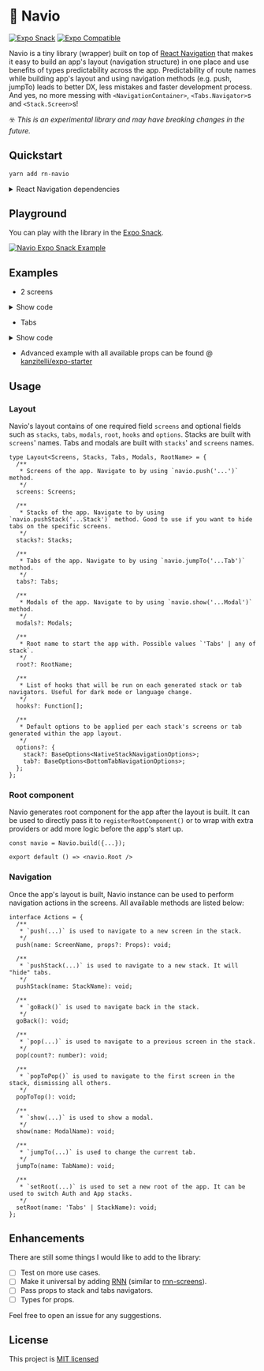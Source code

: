 # 🧭 Navio

[![Expo Snack](https://img.shields.io/badge/𝝠%20Expo-Snack-blue)](https://snack.expo.dev/@kanzitelli/rn-navio-snack)
[![Expo Compatible](https://img.shields.io/badge/𝝠%20Expo-Compatible-brightgreen)](https://snack.expo.dev/@kanzitelli/rn-navio-snack)

Navio is a tiny library (wrapper) built on top of [React Navigation](https://github.com/react-navigation/react-navigation) that makes it easy to build an app's layout (navigation structure) in one place and use benefits of types predictability across the app. Predictability of route names while building app's layout and using navigation methods (e.g. push, jumpTo) leads to better DX, less mistakes and faster development process. And yes, no more messing with `<NavigationContainer>`, `<Tabs.Navigator>`s and `<Stack.Screen>`s!

☣️ <i>This is an experimental library and may have breaking changes in the future.</i>

## Quickstart

```bash
yarn add rn-navio
```

<details>
<summary>React Navigation dependencies</summary>

As Navio is built on top of [React Navigation](https://github.com/react-navigation/react-navigation), you will need to have the following libraries installed:

```bash
yarn add @react-navigation/native @react-navigation/native-stack @react-navigation/bottom-tabs
```

For more information, please check the [installation steps](https://reactnavigation.org/docs/getting-started/#installation).

</details>

## Playground

You can play with the library in the [Expo Snack](https://snack.expo.dev/@kanzitelli/rn-navio-snack).

[![Navio Expo Snack Example](https://user-images.githubusercontent.com/4402166/193429279-f324592c-0682-420f-8608-d8e9756f1fc6.png)](https://snack.expo.dev/@kanzitelli/rn-navio-snack)

## Examples

- 2 screens

<details>
<summary>Show code</summary>

```tsx
import {Navio} from 'rn-navio';

const navio = Navio.build({
  screens: {
    Home: () => (
      <>
        <Text>Home</Text>
        <Button title="Push" onPress={() => navio.push('Example')} />
      </>
    ),
    Example: () => (
      <>
        <Text>Example</Text>
        <Button title="Go back" onPress={() => navio.goBack()} />
      </>
    ),
  },
});

export default () => <navio.Root />;
```

</details>

- Tabs

<details>
<summary>Show code</summary>

```tsx
import {Navio} from 'rn-navio';

const navioTabs = Navio.build({
  screens: {
    Home: () => (
      <>
        <Text>Home</Text>
        <Button title="Push" onPress={() => navio.push('Example')} />
        <Button title="Push stack" onPress={() => navio.pushStack('HomeStack')} />
        <Button title="Set Root - Stack" onPress={() => navio.setRoot('HomeStack')} />
        <Button title="Set Root - Tabs" onPress={() => navio.setRoot('Tabs')} />
      </>
    ),
    Example: () => (
      <>
        <Text>Example</Text>
        <Button title="Go back" onPress={() => navio.goBack()} />
      </>
    ),
    Settings: {
      component: () => (
        <>
          <Text>Settings</Text>
          <Button title="Jump to tab" onPress={() => navio.jumpTo('HomeTab')} />
        </>
      ),
      options: () => ({
        headerTitleStyle: {color: 'red'},
      }),
    },
  },
  stacks: {
    HomeStack: ['Home', 'Example'],
  },
  tabs: {
    HomeTab: {
      stack: 'HomeStack',
      options: () => ({
        title: 'Home',
      }),
    },
    SettingsTab: {
      stack: ['Settings'],
      options: {
        title: 'Settings',
      },
    },
  },
  options: {
    tab: {
      // default tab's options
      headerShown: false,
    },
  },
});

export default () => <navio.Root />;
```

</details>

- Advanced example with all available props can be found @ [kanzitelli/expo-starter](https://github.com/kanzitelli/expo-starter/blob/navio/src/screens/index.tsx)

## Usage

### Layout

Navio's layout contains of one required field `screens` and optional fields such as `stacks`, `tabs`, `modals`, `root`, `hooks` and `options`. Stacks are built with `screens`' names. Tabs and modals are built with `stacks`' and `screens` names.

```tsx
type Layout<Screens, Stacks, Tabs, Modals, RootName> = {
  /**
   * Screens of the app. Navigate to by using `navio.push('...')` method.
   */
  screens: Screens;

  /**
   * Stacks of the app. Navigate to by using `navio.pushStack('...Stack')` method. Good to use if you want to hide tabs on the specific screens.
   */
  stacks?: Stacks;

  /**
   * Tabs of the app. Navigate to by using `navio.jumpTo('...Tab')` method.
   */
  tabs?: Tabs;

  /**
   * Modals of the app. Navigate to by using `navio.show('...Modal')` method.
   */
  modals?: Modals;

  /**
   * Root name to start the app with. Possible values `'Tabs' | any of stack`.
   */
  root?: RootName;

  /**
   * List of hooks that will be run on each generated stack or tab navigators. Useful for dark mode or language change.
   */
  hooks?: Function[];

  /**
   * Default options to be applied per each stack's screens or tab generated within the app layout.
   */
  options?: {
    stack?: BaseOptions<NativeStackNavigationOptions>;
    tab?: BaseOptions<BottomTabNavigationOptions>;
  };
};
```

### Root component

Navio generates root component for the app after the layout is built. It can be used to directly pass it to `registerRootComponent()` or to wrap with extra providers or add more logic before the app's start up.

```tsx
const navio = Navio.build({...});

export default () => <navio.Root />
```

### Navigation

Once the app's layout is built, Navio instance can be used to perform navigation actions in the screens. All available methods are listed below:

```tsx
interface Actions = {
  /**
   * `push(...)` is used to navigate to a new screen in the stack.
   */
  push(name: ScreenName, props?: Props): void;

  /**
   * `pushStack(...)` is used to navigate to a new stack. It will "hide" tabs.
   */
  pushStack(name: StackName): void;

  /**
   * `goBack()` is used to navigate back in the stack.
   */
  goBack(): void;

  /**
   * `pop(...)` is used to navigate to a previous screen in the stack.
   */
  pop(count?: number): void;

  /**
   * `popToPop()` is used to navigate to the first screen in the stack, dismissing all others.
   */
  popToTop(): void;

  /**
   * `show(...)` is used to show a modal.
   */
  show(name: ModalName): void;

  /**
   * `jumpTo(...)` is used to change the current tab.
   */
  jumpTo(name: TabName): void;

  /**
   * `setRoot(...)` is used to set a new root of the app. It can be used to switch Auth and App stacks.
   */
  setRoot(name: 'Tabs' | StackName): void;
};
```

## Enhancements

There are still some things I would like to add to the library:

- [ ] Test on more use cases.
- [ ] Make it universal by adding [RNN](https://github.com/wix/react-native-navigation) (similar to [rnn-screens](https://github.com/kanzitelli/rnn-screens)).
- [ ] Pass props to stack and tabs navigators.
- [ ] Types for props.

Feel free to open an issue for any suggestions.

## License

This project is [MIT licensed](/LICENSE.md)
